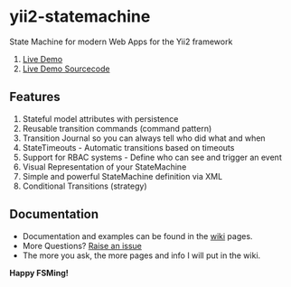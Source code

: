 # yii2-statemachine
State Machine for modern Web Apps for the Yii2 framework
1. [Live Demo](https://yii2-statemachine.com/)
1. [Live Demo Sourcecode](https://github.com/ptheofan/yii2-statemachine-demo)

## Features
1. Stateful model attributes with persistence
1. Reusable transition commands (command pattern)
1. Transition Journal so you can always tell who did what and when
1. StateTimeouts - Automatic transitions based on timeouts
1. Support for RBAC systems - Define who can see and trigger an event
1. Visual Representation of your StateMachine
1. Simple and powerful StateMachine definition via XML
1. Conditional Transitions (strategy)

## Documentation
- Documentation and examples can be found in the [wiki](https://github.com/ptheofan/yii2-statemachine/wiki) pages.
- More Questions? [Raise an issue](https://github.com/ptheofan/yii2-statemachine/issues)
- The more you ask, the more pages and info I will put in the wiki.

**Happy FSMing!**
